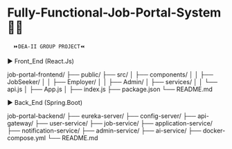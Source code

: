 # Fully-Functional-Job-Portal-System👨‍💻
      ⏩DEA-II GROUP PROJECT⏪ 

      
▶ Front_End (React.Js)

job-portal-frontend/
  ├── public/
  ├── src/
  │   ├── components/
  │   │   ├── JobSeeker/
  │   │   ├── Employer/
  │   │   ├── Admin/
  │   ├── services/
  │   │   └── api.js
  │   ├── App.js
  │   ├── index.js
  ├── package.json
  └── README.md


▶ Back_End (Spring.Boot)

job-portal-backend/
  ├── eureka-server/
  ├── config-server/
  ├── api-gateway/
  ├── user-service/
  ├── job-service/
  ├── application-service/
  ├── notification-service/
  ├── admin-service/
  ├── ai-service/
  ├── docker-compose.yml
  └── README.md



